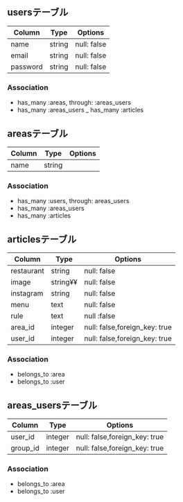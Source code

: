 ## usersテーブル
|Column|Type|Options|
|------|----|-------|
|name|string|null: false|
|email|string|null: false|
|password|string|null: false|
### Association
- has_many :areas, through: :areas_users
- has_many :areas_users
_ has_many :articles

## areasテーブル
|Column|Type|Options|
|------|----|-------|
|name|string||
### Association
- has_many :users, through: areas_users
- has_many :areas_users
- has_many :articles

## articlesテーブル
|Column|Type|Options|
|------|----|-------|
|restaurant|string|null: false|
|image|string¥¥|null: false|
|instagram|string|null: false|
|menu|text|null: false|
|rule|text|null :false|
|area_id|integer|null: false,foreign_key: true|
|user_id|integer|null: false,foreign_key: true|
### Association
- belongs_to :area
- belongs_to :user

## areas_usersテーブル
|Column|Type|Options|
|------|----|-------|
|user_id|integer|null: false,foreign_key: true|
|group_id|integer|null: false,foreign_key: true|
### Association
- belongs_to :area
- belongs_to :user